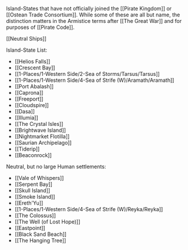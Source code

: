 Island-States that have not officially joined the [[Pirate Kingdom]] or [[Ostean Trade Consortium]].  While some of these are all but name, the distinction matters in the Armistice terms after [[The Great War]] and for purposes of [[Pirate Code]].

[[Neutral Ships]] 

Island-State List:
- [[Helios Falls]]
- [[Crescent Bay]]
- [[1-Places/1-Western Side/2-Sea of Storms/Tarsus/Tarsus]]
- [[1-Places/1-Western Side/4-Sea of Strife (W)/Aramath/Aramath]]
- [[Port Abalash]]
- [[Caprona]]
- [[Freeport]]
- [[Cloudspire]]
- [[Dasa]]
- [[Illumia]]
- [[The Crystal Isles]]
- [[Brightwave Island]]
- [[Nightmarket Flotilla]]
- [[Saurian Archipelago]]
- [[Tiderip]]
- [[Beaconrock]]

Neutral, but no large Human settlements:
- [[Vale of Whispers]]
- [[Serpent Bay]]
- [[Skull Island]]
- [[Smoke Island]]
- [[Ereth'Yu]]
- [[1-Places/1-Western Side/4-Sea of Strife (W)/Reyka/Reyka]]
- [[The Colossus]]
- [[The Well (of Lost Hope)]]
- [[Eastpoint]]
- [[Black Sand Beach]]
- [[The Hanging Tree]]
